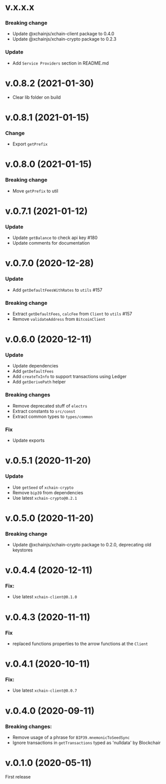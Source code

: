 # v.x.x.x

### Breaking change

- Update @xchainjs/xchain-client package to 0.4.0
- Update @xchainjs/xchain-crypto package to 0.2.3

### Update

- Add `Service Providers` section in README.md

# v.0.8.2 (2021-01-30)

- Clear lib folder on build

# v.0.8.1 (2021-01-15)

### Change

- Export `getPrefix`

# v.0.8.0 (2021-01-15)

### Breaking change

- Move `getPrefix` to util

# v.0.7.1 (2021-01-12)

### Update

- Update `getBalance` to check api key #180
- Update comments for documentation

# v.0.7.0 (2020-12-28)

### Update

- Add `getDefaultFeesWithRates` to `utils` #157

### Breaking change

- Extract `getDefaultFees`, `calcFee` from `Client` to `utils` #157
- Remove `validateAddress` from `BitcoinClient`

# v.0.6.0 (2020-12-11)

### Update

- Update dependencies
- Add `getDefaultFees`
- Add `createTxInfo` to support transactions using Ledger
- Add `getDerivePath` helper

### Breaking changes

- Remove deprecated stuff of `electrs`
- Extract constants to `src/const`
- Extract common types to `types/common`

### Fix

- Update exports

# v.0.5.1 (2020-11-20)

### Update

- Use `getSeed` of `xchain-crypto`
- Remove `bip39` from dependencies
- Use latest `xchain-crypto@0.2.1`

# v.0.5.0 (2020-11-20)

### Breaking change

- Update @xchainjs/xchain-crypto package to 0.2.0, deprecating old keystores

# v.0.4.4 (2020-12-11)

### Fix:

- Use latest `xchain-client@0.1.0`

# v.0.4.3 (2020-11-11)

### Fix

- replaced functions properties to the arrow functions at the `Client`

# v.0.4.1 (2020-10-11)

### Fix:

- Use latest `xchain-client@0.0.7`

# v.0.4.0 (2020-09-11)

### Breaking changes:

- Remove usage of a phrase for `BIP39.mnemonicToSeedSync`
- Ignore transactions in `getTransactions` typed as 'nulldata' by Blockchair

# v.0.1.0 (2020-05-11)

First release
